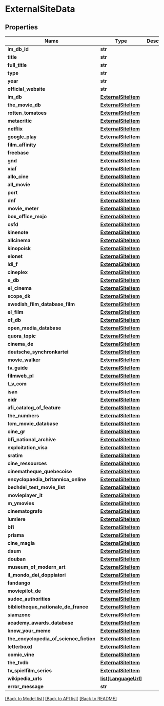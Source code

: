 # ExternalSiteData

## Properties
Name | Type | Description | Notes
------------ | ------------- | ------------- | -------------
**im_db_id** | **str** |  | [optional] 
**title** | **str** |  | [optional] 
**full_title** | **str** |  | [optional] 
**type** | **str** |  | [optional] 
**year** | **str** |  | [optional] 
**official_website** | **str** |  | [optional] 
**im_db** | [**ExternalSiteItem**](ExternalSiteItem.md) |  | [optional] 
**the_movie_db** | [**ExternalSiteItem**](ExternalSiteItem.md) |  | [optional] 
**rotten_tomatoes** | [**ExternalSiteItem**](ExternalSiteItem.md) |  | [optional] 
**metacritic** | [**ExternalSiteItem**](ExternalSiteItem.md) |  | [optional] 
**netflix** | [**ExternalSiteItem**](ExternalSiteItem.md) |  | [optional] 
**google_play** | [**ExternalSiteItem**](ExternalSiteItem.md) |  | [optional] 
**film_affinity** | [**ExternalSiteItem**](ExternalSiteItem.md) |  | [optional] 
**freebase** | [**ExternalSiteItem**](ExternalSiteItem.md) |  | [optional] 
**gnd** | [**ExternalSiteItem**](ExternalSiteItem.md) |  | [optional] 
**viaf** | [**ExternalSiteItem**](ExternalSiteItem.md) |  | [optional] 
**allo_cine** | [**ExternalSiteItem**](ExternalSiteItem.md) |  | [optional] 
**all_movie** | [**ExternalSiteItem**](ExternalSiteItem.md) |  | [optional] 
**port** | [**ExternalSiteItem**](ExternalSiteItem.md) |  | [optional] 
**dnf** | [**ExternalSiteItem**](ExternalSiteItem.md) |  | [optional] 
**movie_meter** | [**ExternalSiteItem**](ExternalSiteItem.md) |  | [optional] 
**box_office_mojo** | [**ExternalSiteItem**](ExternalSiteItem.md) |  | [optional] 
**csfd** | [**ExternalSiteItem**](ExternalSiteItem.md) |  | [optional] 
**kinenote** | [**ExternalSiteItem**](ExternalSiteItem.md) |  | [optional] 
**allcinema** | [**ExternalSiteItem**](ExternalSiteItem.md) |  | [optional] 
**kinopoisk** | [**ExternalSiteItem**](ExternalSiteItem.md) |  | [optional] 
**elonet** | [**ExternalSiteItem**](ExternalSiteItem.md) |  | [optional] 
**ldi_f** | [**ExternalSiteItem**](ExternalSiteItem.md) |  | [optional] 
**cineplex** | [**ExternalSiteItem**](ExternalSiteItem.md) |  | [optional] 
**e_db** | [**ExternalSiteItem**](ExternalSiteItem.md) |  | [optional] 
**el_cinema** | [**ExternalSiteItem**](ExternalSiteItem.md) |  | [optional] 
**scope_dk** | [**ExternalSiteItem**](ExternalSiteItem.md) |  | [optional] 
**swedish_film_database_film** | [**ExternalSiteItem**](ExternalSiteItem.md) |  | [optional] 
**el_film** | [**ExternalSiteItem**](ExternalSiteItem.md) |  | [optional] 
**of_db** | [**ExternalSiteItem**](ExternalSiteItem.md) |  | [optional] 
**open_media_database** | [**ExternalSiteItem**](ExternalSiteItem.md) |  | [optional] 
**quora_topic** | [**ExternalSiteItem**](ExternalSiteItem.md) |  | [optional] 
**cinema_de** | [**ExternalSiteItem**](ExternalSiteItem.md) |  | [optional] 
**deutsche_synchronkartei** | [**ExternalSiteItem**](ExternalSiteItem.md) |  | [optional] 
**movie_walker** | [**ExternalSiteItem**](ExternalSiteItem.md) |  | [optional] 
**tv_guide** | [**ExternalSiteItem**](ExternalSiteItem.md) |  | [optional] 
**filmweb_pl** | [**ExternalSiteItem**](ExternalSiteItem.md) |  | [optional] 
**t_v_com** | [**ExternalSiteItem**](ExternalSiteItem.md) |  | [optional] 
**isan** | [**ExternalSiteItem**](ExternalSiteItem.md) |  | [optional] 
**eidr** | [**ExternalSiteItem**](ExternalSiteItem.md) |  | [optional] 
**afi_catalog_of_feature** | [**ExternalSiteItem**](ExternalSiteItem.md) |  | [optional] 
**the_numbers** | [**ExternalSiteItem**](ExternalSiteItem.md) |  | [optional] 
**tcm_movie_database** | [**ExternalSiteItem**](ExternalSiteItem.md) |  | [optional] 
**cine_gr** | [**ExternalSiteItem**](ExternalSiteItem.md) |  | [optional] 
**bfi_national_archive** | [**ExternalSiteItem**](ExternalSiteItem.md) |  | [optional] 
**exploitation_visa** | [**ExternalSiteItem**](ExternalSiteItem.md) |  | [optional] 
**sratim** | [**ExternalSiteItem**](ExternalSiteItem.md) |  | [optional] 
**cine_ressources** | [**ExternalSiteItem**](ExternalSiteItem.md) |  | [optional] 
**cinematheque_quebecoise** | [**ExternalSiteItem**](ExternalSiteItem.md) |  | [optional] 
**encyclopaedia_britannica_online** | [**ExternalSiteItem**](ExternalSiteItem.md) |  | [optional] 
**bechdel_test_movie_list** | [**ExternalSiteItem**](ExternalSiteItem.md) |  | [optional] 
**movieplayer_it** | [**ExternalSiteItem**](ExternalSiteItem.md) |  | [optional] 
**m_ymovies** | [**ExternalSiteItem**](ExternalSiteItem.md) |  | [optional] 
**cinematografo** | [**ExternalSiteItem**](ExternalSiteItem.md) |  | [optional] 
**lumiere** | [**ExternalSiteItem**](ExternalSiteItem.md) |  | [optional] 
**bfi** | [**ExternalSiteItem**](ExternalSiteItem.md) |  | [optional] 
**prisma** | [**ExternalSiteItem**](ExternalSiteItem.md) |  | [optional] 
**cine_magia** | [**ExternalSiteItem**](ExternalSiteItem.md) |  | [optional] 
**daum** | [**ExternalSiteItem**](ExternalSiteItem.md) |  | [optional] 
**douban** | [**ExternalSiteItem**](ExternalSiteItem.md) |  | [optional] 
**museum_of_modern_art** | [**ExternalSiteItem**](ExternalSiteItem.md) |  | [optional] 
**il_mondo_dei_doppiatori** | [**ExternalSiteItem**](ExternalSiteItem.md) |  | [optional] 
**fandango** | [**ExternalSiteItem**](ExternalSiteItem.md) |  | [optional] 
**moviepilot_de** | [**ExternalSiteItem**](ExternalSiteItem.md) |  | [optional] 
**sudoc_authorities** | [**ExternalSiteItem**](ExternalSiteItem.md) |  | [optional] 
**bibliotheque_nationale_de_france** | [**ExternalSiteItem**](ExternalSiteItem.md) |  | [optional] 
**siamzone** | [**ExternalSiteItem**](ExternalSiteItem.md) |  | [optional] 
**academy_awards_database** | [**ExternalSiteItem**](ExternalSiteItem.md) |  | [optional] 
**know_your_meme** | [**ExternalSiteItem**](ExternalSiteItem.md) |  | [optional] 
**the_encyclopedia_of_science_fiction** | [**ExternalSiteItem**](ExternalSiteItem.md) |  | [optional] 
**letterboxd** | [**ExternalSiteItem**](ExternalSiteItem.md) |  | [optional] 
**comic_vine** | [**ExternalSiteItem**](ExternalSiteItem.md) |  | [optional] 
**the_tvdb** | [**ExternalSiteItem**](ExternalSiteItem.md) |  | [optional] 
**tv_spielfilm_series** | [**ExternalSiteItem**](ExternalSiteItem.md) |  | [optional] 
**wikipedia_urls** | [**list[LanguageUrl]**](LanguageUrl.md) |  | [optional] 
**error_message** | **str** |  | [optional] 

[[Back to Model list]](../README.md#documentation-for-models) [[Back to API list]](../README.md#documentation-for-api-endpoints) [[Back to README]](../README.md)

